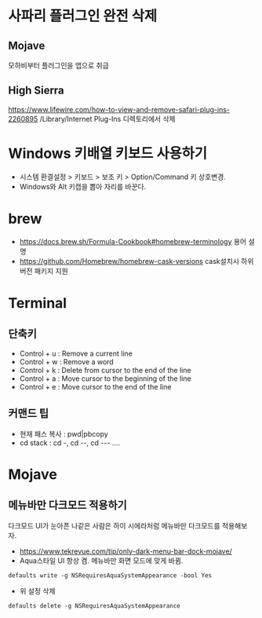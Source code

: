 <!-- TITLE: macOS -->
<!-- SUBTITLE: macOS -->

# 사파리 플러그인 완전 삭제
## Mojave
모하비부터 플러그인을 앱으로 취급
## High Sierra
https://www.lifewire.com/how-to-view-and-remove-safari-plug-ins-2260895 /Library/Internet Plug-Ins 디렉토리에서 삭제

# Windows 키배열 키보드 사용하기
* 시스템 환결설정 > 키보드 > 보조 키 > Option/Command 키 상호변경.
* Windows와 Alt 키캡을 뽑아 자리를 바꾼다.

# brew
* https://docs.brew.sh/Formula-Cookbook#homebrew-terminology 용어 설명
* https://github.com/Homebrew/homebrew-cask-versions cask설치시 하위 버전 패키지 지원

# Terminal
## 단축키
* Control + u : Remove a current line
* Control + w : Remove a word
* Control + k : Delete from cursor to the end of the line
* Control + a : Move cursor to the beginning of the line
* Control + e : Move cursor to the end of the line

## 커맨드 팁
* 현재 패스 복사 : pwd|pbcopy
* cd stack : cd -, cd --, cd --- ....

# Mojave
## 메뉴바만 다크모드 적용하기
다크모드 UI가 눈아픈 나같은 사람은 하이 시에라처럼 메뉴바만 다크모드를 적용해보자.
* https://www.tekrevue.com/tip/only-dark-menu-bar-dock-mojave/
* Aqua스타일 UI 항상 켬. 메뉴바만 화면 모드에 맞게 바뀜.
```
defaults write -g NSRequiresAquaSystemAppearance -bool Yes
```
* 위 설정 삭제
```
defaults delete -g NSRequiresAquaSystemAppearance
```